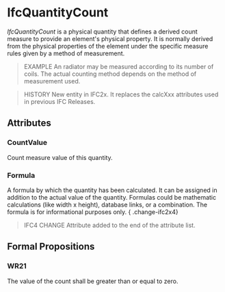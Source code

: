 # IfcQuantityCount

_IfcQuantityCount_ is a physical quantity that defines a derived count measure to provide an element's physical property. It is normally derived from the physical properties of the element under the specific measure rules given by a method of measurement.
<!-- end of short definition -->


> EXAMPLE An radiator may be measured according to its number of coils. The actual counting method depends on the method of measurement used.

> HISTORY New entity in IFC2x. It replaces the calcXxx attributes used in previous IFC Releases.

## Attributes

### CountValue
Count measure value of this quantity.

### Formula
A formula by which the quantity has been calculated. It can be assigned in addition to the actual value of the quantity. Formulas could be mathematic calculations (like width x height), database links, or a combination. The formula is for informational purposes only.
{ .change-ifc2x4}
> IFC4 CHANGE Attribute added to the end of the attribute list.

## Formal Propositions

### WR21
The value of the count shall be greater than or equal to zero.
